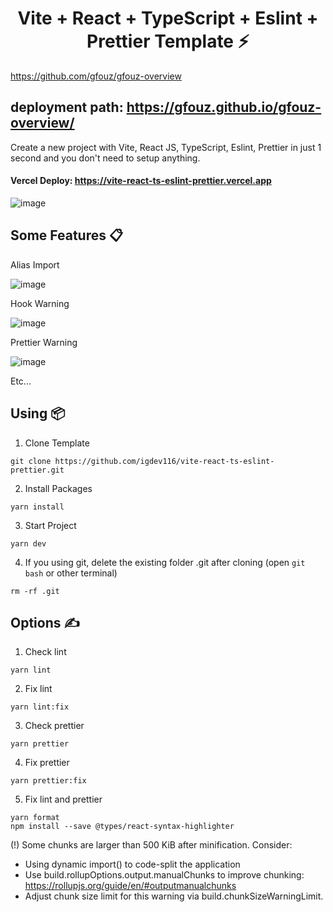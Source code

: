 <h1 align='center'>Vite + React + TypeScript + Eslint + Prettier Template ⚡</h1>

https://github.com/gfouz/gfouz-overview

## deployment path: https://gfouz.github.io/gfouz-overview/

Create a new project with Vite, React JS, TypeScript, Eslint, Prettier in just 1 second and you don't need to setup anything.

#### **Vercel Deploy: https://vite-react-ts-eslint-prettier.vercel.app**

![image](https://user-images.githubusercontent.com/70432453/170648662-2ff424b9-74e9-4754-a04d-512fe1496a3b.png)

## **Some Features 📋**

Alias Import

![image](https://user-images.githubusercontent.com/70432453/170644457-ede03cca-44e9-4543-94d3-412c9d317063.png)

Hook Warning

![image](https://user-images.githubusercontent.com/70432453/170638708-23a20ffd-156e-494a-84be-b1e1cfdb5c93.png)

Prettier Warning

![image](https://user-images.githubusercontent.com/70432453/170639043-24423ed1-73cc-4730-b270-2acea1ae0c74.png)

Etc...

## **Using 📦**

1. Clone Template

```
git clone https://github.com/igdev116/vite-react-ts-eslint-prettier.git
```

2. Install Packages

```
yarn install
```

3. Start Project

```
yarn dev
```

4. If you using git, delete the existing folder .git after cloning (open `git bash` or other terminal)

```
rm -rf .git
```

## **Options ✍️**

1. Check lint

```
yarn lint
```

2. Fix lint

```
yarn lint:fix
```

3. Check prettier

```
yarn prettier
```

4. Fix prettier

```
yarn prettier:fix
```

5. Fix lint and prettier

```
yarn format
npm install --save @types/react-syntax-highlighter
```

(!) Some chunks are larger than 500 KiB after minification. Consider:
- Using dynamic import() to code-split the application
- Use build.rollupOptions.output.manualChunks to improve chunking: https://rollupjs.org/guide/en/#outputmanualchunks
- Adjust chunk size limit for this warning via build.chunkSizeWarningLimit.

